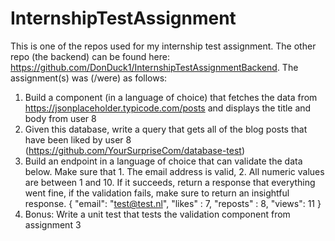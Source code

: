 # InternshipTestAssignment
This is one of the repos used for my internship test assignment. The other repo (the backend) can be found here: https://github.com/DonDuck1/InternshipTestAssignmentBackend. The assignment(s) was (/were) as follows:

1. Build a component (in a language of choice) that fetches the data from
https://jsonplaceholder.typicode.com/posts and displays the title and body from user 8
2. Given this database, write a query that gets all of the blog posts that have been liked by user 8 (https://github.com/YourSurpriseCom/database-test)
3. Build an endpoint in a language of choice that can validate the data below. Make sure that 1. The email address is valid, 2. All numeric values are between 1 and 10. If it succeeds, return a response that everything went fine, if the validation fails, make sure to return an insightful response.
{
&quot;email&quot;: &quot;test@test.nl&quot;,
&quot;likes&quot; : 7,
&quot;reposts&quot; : 8,
&quot;views&quot;: 11
}
4. Bonus: Write a unit test that tests the validation component from assignment 3